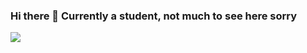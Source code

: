 ### Hi there 👋 Currently a student, not much to see here sorry 

<img src="https://github-readme-stats.vercel.app/api/top-langs/?username=Eliaz-LR&theme=dark&layout=compact" align="center" />
